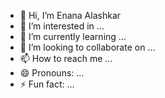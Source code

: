- 👋 Hi, I’m Enana Alashkar
- 👀 I’m interested in ...
- 🌱 I’m currently learning ...
- 💞️ I’m looking to collaborate on  ...
- 📫 How to reach me ...
- 😄 Pronouns: ...
- ⚡ Fun fact: ...

<!---
EnanaAlashkar/EnanaAlashkar is a ✨ special ✨ repository because its `README.md` (this file) appears on your GitHub profile.
You can click the Preview link to take a look at your changes.
--->
